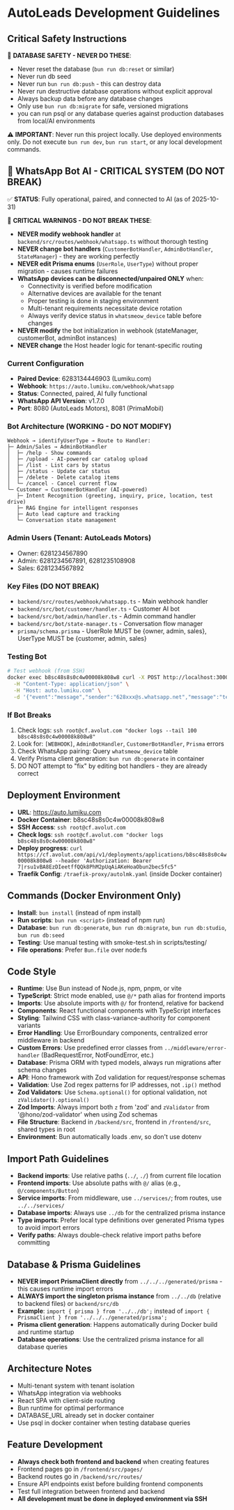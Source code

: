 # AutoLeads Development Guidelines

## Critical Safety Instructions
🚨 **DATABASE SAFETY - NEVER DO THESE**:
- Never reset the database (`bun run db:reset` or similar)
- Never run db seed
- Never run `bun run db:push` - this can destroy data
- Never run destructive database operations without explicit approval
- Always backup data before any database changes
- Only use `bun run db:migrate` for safe, versioned migrations
- you can run psql or any database queries against production databases from local/AI environments

⚠️ **IMPORTANT**: Never run this project locally. Use deployed environments only. Do not execute `bun run dev`, `bun run start`, or any local development commands.

## 🤖 WhatsApp Bot AI - CRITICAL SYSTEM (DO NOT BREAK)
✅ **STATUS**: Fully operational, paired, and connected to AI (as of 2025-10-31)

🚨 **CRITICAL WARNINGS - DO NOT BREAK THESE**:
- **NEVER modify webhook handler** at `backend/src/routes/webhook/whatsapp.ts` without thorough testing
- **NEVER change bot handlers** (`CustomerBotHandler`, `AdminBotHandler`, `StateManager`) - they are working perfectly
- **NEVER edit Prisma enums** (`UserRole`, `UserType`) without proper migration - causes runtime failures
- **WhatsApp devices can be disconnected/unpaired ONLY** when:
  - Connectivity is verified before modification
  - Alternative devices are available for the tenant
  - Proper testing is done in staging environment
  - Multi-tenant requirements necessitate device rotation
  - Always verify device status in `whatsmeow_device` table before changes
- **NEVER modify** the bot initialization in webhook (stateManager, customerBot, adminBot instances)
- **NEVER change** the Host header logic for tenant-specific routing

### Current Configuration
- **Paired Device**: 6283134446903 (Lumiku.com)
- **Webhook**: `https://auto.lumiku.com/webhook/whatsapp`
- **Status**: Connected, paired, AI fully functional
- **WhatsApp API Version**: v1.7.0
- **Port**: 8080 (AutoLeads Motors), 8081 (PrimaMobil)

### Bot Architecture (WORKING - DO NOT MODIFY)
```
Webhook → identifyUserType → Route to Handler:
├─ Admin/Sales → AdminBotHandler
│  ├─ /help - Show commands
│  ├─ /upload - AI-powered car catalog upload
│  ├─ /list - List cars by status
│  ├─ /status - Update car status
│  ├─ /delete - Delete catalog items
│  └─ /cancel - Cancel current flow
└─ Customer → CustomerBotHandler (AI-powered)
   ├─ Intent Recognition (greeting, inquiry, price, location, test drive)
   ├─ RAG Engine for intelligent responses
   ├─ Auto lead capture and tracking
   └─ Conversation state management
```

### Admin Users (Tenant: AutoLeads Motors)
- Owner: 6281234567890
- Admin: 6281234567891, 6281235108908
- Sales: 6281234567892

### Key Files (DO NOT BREAK)
- `backend/src/routes/webhook/whatsapp.ts` - Main webhook handler
- `backend/src/bot/customer/handler.ts` - Customer AI bot
- `backend/src/bot/admin/handler.ts` - Admin command handler
- `backend/src/bot/state-manager.ts` - Conversation flow manager
- `prisma/schema.prisma` - UserRole MUST be {owner, admin, sales}, UserType MUST be {customer, admin, sales}

### Testing Bot
```bash
# Test webhook (from SSH)
docker exec b8sc48s8s0c4w00008k808w8 curl -X POST http://localhost:3000/webhook/whatsapp \
  -H "Content-Type: application/json" \
  -H "Host: auto.lumiku.com" \
  -d '{"event":"message","sender":"628xxx@s.whatsapp.net","message":"test"}'
```

### If Bot Breaks
1. Check logs: `ssh root@cf.avolut.com "docker logs --tail 100 b8sc48s8s0c4w00008k808w8"`
2. Look for: `[WEBHOOK]`, `AdminBotHandler`, `CustomerBotHandler`, `Prisma` errors
3. Check WhatsApp pairing: Query `whatsmeow_device` table
4. Verify Prisma client generation: `bun run db:generate` in container
5. DO NOT attempt to "fix" by editing bot handlers - they are already correct

## Deployment Environment
- **URL**: https://auto.lumiku.com
- **Docker Container**: b8sc48s8s0c4w00008k808w8
- **SSH Access**: `ssh root@cf.avolut.com`
- **Check logs**: `ssh root@cf.avolut.com "docker logs b8sc48s8s0c4w00008k808w8"`
- **Deploy progress**: `curl https://cf.avolut.com/api/v1/deployments/applications/b8sc48s8s0c4w00008k808w8 --header 'Authorization: Bearer 7|rsu1vBA8EzDIeetffQQk8PhM2pUqAiAKeHoaObun2bec5fc5"`
- **Traefik Config**: `/traefik-proxy/autolmk.yaml` (inside Docker container)

## Commands (Docker Environment Only)
- **Install**: `bun install` (instead of npm install)
- **Run scripts**: `bun run <script>` (instead of npm run)
- **Database**: `bun run db:generate`, `bun run db:migrate`, `bun run db:studio`, `bun run db:seed`
- **Testing**: Use manual testing with smoke-test.sh in scripts/testing/
- **File operations**: Prefer `Bun.file` over node:fs

## Code Style
- **Runtime**: Use Bun instead of Node.js, npm, pnpm, or vite
- **TypeScript**: Strict mode enabled, use `@/*` path alias for frontend imports
- **Imports**: Use absolute imports with `@/` for frontend, relative for backend
- **Components**: React functional components with TypeScript interfaces
- **Styling**: Tailwind CSS with class-variance-authority for component variants
- **Error Handling**: Use ErrorBoundary components, centralized error middleware in backend
- **Custom Errors**: Use predefined error classes from `../middleware/error-handler` (BadRequestError, NotFoundError, etc.)
- **Database**: Prisma ORM with typed models, always run migrations after schema changes
- **API**: Hono framework with Zod validation for request/response schemas
- **Validation**: Use Zod regex patterns for IP addresses, not `.ip()` method
- **Zod Validators**: Use `Schema.optional()` for optional validation, not `zValidator().optional()`
- **Zod Imports**: Always import both `z` from 'zod' and `zValidator` from '@hono/zod-validator' when using Zod schemas
- **File Structure**: Backend in `/backend/src`, frontend in `/frontend/src`, shared types in root
- **Environment**: Bun automatically loads .env, so don't use dotenv

## Import Path Guidelines
- **Backend imports**: Use relative paths (`../`, `./`) from current file location
- **Frontend imports**: Use absolute paths with `@/` alias (e.g., `@/components/Button`)
- **Service imports**: From middleware, use `../services/`; from routes, use `../../services/`
- **Database imports**: Always use `../db` for the centralized prisma instance
- **Type imports**: Prefer local type definitions over generated Prisma types to avoid import errors
- **Verify paths**: Always double-check relative import paths before committing

## Database & Prisma Guidelines
- **NEVER import PrismaClient directly** from `../../../generated/prisma` - this causes runtime import errors
- **ALWAYS import the singleton prisma instance** from `../../db` (relative to backend files) or `backend/src/db`
- **Example**: `import { prisma } from '../../db';` instead of `import { PrismaClient } from '../../../generated/prisma';`
- **Prisma client generation**: Happens automatically during Docker build and runtime startup
- **Database operations**: Use the centralized prisma instance for all database queries

## Architecture Notes
- Multi-tenant system with tenant isolation
- WhatsApp integration via webhooks
- React SPA with client-side routing
- Bun runtime for optimal performance
- DATABASE_URL already set in docker container
- Use psql in docker container when testing database queries

## Feature Development
- **Always check both frontend and backend** when creating features
- Frontend pages go in `/frontend/src/pages/`
- Backend routes go in `/backend/src/routes/`
- Ensure API endpoints exist before building frontend components
- Test full integration between frontend and backend
- **All development must be done in deployed environment via SSH**